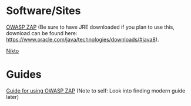 # Software/Sites

<a href = "https://www.owasp.org/index.php/OWASP_Zed_Attack_Proxy_Project" target = "_self">OWASP ZAP</a> (Be sure to have JRE downloaded if you plan to use this, download can be found here: https://www.oracle.com/java/technologies/downloads/#java8).

<a href = "https://cirt.net/Nikto2" target = "_self">Nikto</a>

# Guides

<a href = "https://www.youtube.com/watch?v=TyhaA3DJ5oM" target = "_self">Guide for using OWASP ZAP</a> (Note to self: Look into finding modern guide later)
